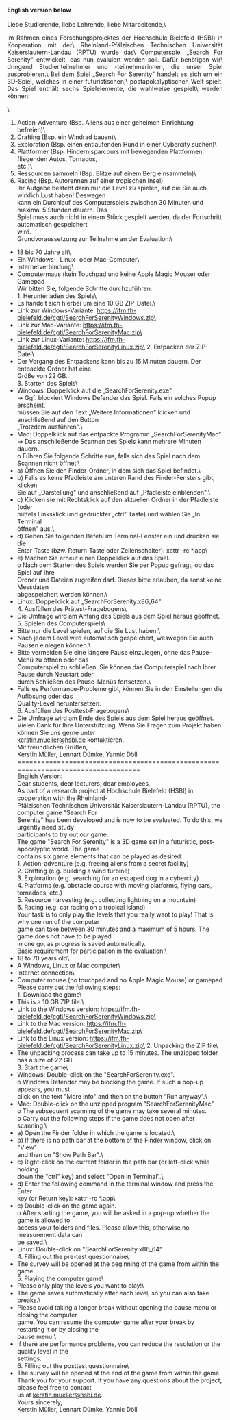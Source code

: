 **English version below**\
\
Liebe Studierende, liebe Lehrende, liebe Mitarbeitende,\
<div style="text-align: justify"> 
  im Rahmen eines Forschungsprojektes der Hochschule Bielefeld (HSBI) in Kooperation mit der\
Rheinland-Pfälzischen Technischen Universität Kaiserslautern-Landau (RPTU) wurde das\
Computerspiel „Search For Serenity" entwickelt, das nun evaluiert werden soll. Dafür benötigen wir\
dringend Studienteilnehmer und -teilnehmerinnen, die unser Spiel ausprobieren.\
Bei dem Spiel „Search For Serenity" handelt es sich um ein 3D-Spiel, welches in einer futuristischen,\
postapokalyptischen Welt spielt. Das Spiel enthält sechs Spielelemente, die wahlweise gespielt\
werden können: 
</div>

\
1) Action-Adventure (Bsp. Aliens aus einer geheimen Einrichtung befreien)\
2) Crafting (Bsp. ein Windrad bauen)\
3) Exploration (Bsp. einen entlaufenden Hund in einer Cybercity suchen)\
4) Plattformer (Bsp. Hindernisparcours mit bewegenden Plattformen, fliegenden Autos, Tornados,\
etc.)\
5) Ressourcen sammeln (Bsp. Blitze auf einem Berg einsammeln)\
6) Racing (Bsp. Autorennen auf einer tropischen Insel)\
Ihr Aufgabe besteht darin nur die Level zu spielen, auf die Sie auch wirklich Lust haben! Deswegen\
kann ein Durchlauf des Computerspiels zwischen 30 Minuten und maximal 5 Stunden dauern. Das\
Spiel muss auch nicht in einem Stück gespielt werden, da der Fortschritt automatisch gespeichert\
wird.\
Grundvoraussetzung zur Teilnahme an der Evaluation:\
- 18 bis 70 Jahre alt\
- Ein Windows-, Linux- oder Mac-Computer\
- Internetverbindung\
- Computermaus (kein Touchpad und keine Apple Magic Mouse) oder Gamepad\
Wir bitten Sie, folgende Schritte durchzuführen:\
1\. Herunterladen des Spiels\
- Es handelt sich hierbei um eine 10 GB ZIP-Datei.\
- Link zur Windows-Variante: https://ifm.fh-bielefeld.de/cgti/SearchForSerenityWindows.zip\
- Link zur Mac-Variante: https://ifm.fh-bielefeld.de/cgti/SearchForSerenityMac.zip\
- Link zur Linux-Variante: https://ifm.fh-bielefeld.de/cgti/SearchForSerenityLinux.zip\
2\. Entpacken der ZIP-Datei\
- Der Vorgang des Entpackens kann bis zu 15 Minuten dauern. Der entpackte Ordner hat eine\
Größe von 22 GB.\
3\. Starten des Spiels\
- Windows: Doppelklick auf die „SearchForSerenity.exe"\
-> Ggf. blockiert Windows Defender das Spiel. Falls ein solches Popup erscheint,\
müssen Sie auf den Text „Weitere Informationen" klicken und anschließend auf den Button\
„Trotzdem ausführen".\
- Mac: Doppelklick auf das entpackte Programm „SearchForSerenityMac"\
-> Das anschließende Scannen des Spiels kann mehrere Minuten dauern.\
o Führen Sie folgende Schritte aus, falls sich das Spiel nach dem Scannen nicht öffnet:\
- a) Öffnen Sie den Finder-Ordner, in dem sich das Spiel befindet.\
- b) Falls es keine Pfadleiste am unteren Rand des Finder-Fensters gibt, klicken\
Sie auf „Darstellung" und anschließend auf „Pfadleiste einblenden".\
- c) Klicken sie mit Rechtsklick auf den aktuellen Ordner in der Pfadleiste (oder\
mittels Linksklick und gedrückter „ctrl" Taste) und wählen Sie „In Terminal\
öffnen" aus.\
- d) Geben Sie folgenden Befehl im Terminal-Fenster ein und drücken sie die\
Enter-Taste (bzw. Return-Taste oder Zeilenschalter): xattr -rc *.app\
- e) Machen Sie erneut einen Doppelklick auf das Spiel.\
o Nach dem Starten des Spiels werden Sie per Popup gefragt, ob das Spiel auf Ihre\
Ordner und Dateien zugreifen darf. Dieses bitte erlauben, da sonst keine Messdaten\
abgespeichert werden können.\
- Linux: Doppelklick auf „SearchForSerenity.x86_64"\
4\. Ausfüllen des Prätest-Fragebogens\
- Die Umfrage wird am Anfang des Spiels aus dem Spiel heraus geöffnet.\
5\. Spielen des Computerspiels\
- Bitte nur die Level spielen, auf die Sie Lust haben!\
- Nach jedem Level wird automatisch gespeichert, weswegen Sie auch Pausen einlegen können.\
- Bitte vermeiden Sie eine längere Pause einzulegen, ohne das Pause-Menü zu öffnen oder das\
Computerspiel zu schließen. Sie können das Computerspiel nach Ihrer Pause durch Neustart oder\
durch Schließen des Pause-Menüs fortsetzen.\
- Falls es Performance-Probleme gibt, können Sie in den Einstellungen die Auflösung oder das\
Quality-Level heruntersetzen.\
6\. Ausfüllen des Posttest-Fragebogens\
- Die Umfrage wird am Ende des Spiels aus dem Spiel heraus geöffnet.\
Vielen Dank für Ihre Unterstützung. Wenn Sie Fragen zum Projekt haben können Sie uns gerne unter\
kerstin.mueller@hsbi.de kontaktieren.\
Mit freundlichen Grüßen,\
Kerstin Müller, Lennart Dümke, Yannic Döll\
==================================================================================\
English Version:\
Dear students, dear lecturers, dear employees,\
As part of a research project at Hochschule Bielefeld (HSBI) in cooperation with the Rheinland-\
Pfälzischen Technischen Universität Kaiserslautern-Landau (RPTU), the computer game "Search For\
Serenity" has been developed and is now to be evaluated. To do this, we urgently need study\
participants to try out our game.\
The game "Search For Serenity" is a 3D game set in a futuristic, post-apocalyptic world. The game\
contains six game elements that can be played as desired:\
1\. Action-adventure (e.g. freeing aliens from a secret facility)\
2\. Crafting (e.g. building a wind turbine)\
3\. Exploration (e.g. searching for an escaped dog in a cybercity)\
4\. Platforms (e.g. obstacle course with moving platforms, flying cars, tornadoes, etc.)\
5\. Resource harvesting (e.g. collecting lightning on a mountain)\
6\. Racing (e.g. car racing on a tropical island)\
Your task is to only play the levels that you really want to play! That is why one run of the computer\
game can take between 30 minutes and a maximum of 5 hours. The game does not have to be played\
in one go, as progress is saved automatically.\
Basic requirement for participation in the evaluation:\
- 18 to 70 years old\
- A Windows, Linux or Mac computer\
- Internet connection\
- Computer mouse (no touchpad and no Apple Magic Mouse) or gamepad\
Please carry out the following steps:\
1\. Download the game\
- This is a 10 GB ZIP file.\
- Link to the Windows version: https://ifm.fh-bielefeld.de/cgti/SearchForSerenityWindows.zip\
- Link to the Mac version: https://ifm.fh-bielefeld.de/cgti/SearchForSerenityMac.zip\
- Link to the Linux version: https://ifm.fh-bielefeld.de/cgti/SearchForSerenityLinux.zip\
2\. Unpacking the ZIP file\
- The unpacking process can take up to 15 minutes. The unzipped folder has a size of 22 GB.\
3\. Start the game\
- Windows: Double-click on the "SearchForSerenity.exe".\
o Windows Defender may be blocking the game. If such a pop-up appears, you must\
click on the text "More info" and then on the button "Run anyway".\
- Mac: Double-click on the unzipped program "SearchForSerenityMac"\
o The subsequent scanning of the game may take several minutes.\
o Carry out the following steps if the game does not open after scanning:\
- a) Open the Finder folder in which the game is located.\
- b) If there is no path bar at the bottom of the Finder window, click on "View"\
and then on "Show Path Bar".\
- c) Right-click on the current folder in the path bar (or left-click while holding\
down the "ctrl" key) and select "Open in Terminal".\
- d) Enter the following command in the terminal window and press the Enter\
key (or Return key): xattr -rc *.app\
- e) Double-click on the game again.\
o After starting the game, you will be asked in a pop-up whether the game is allowed to\
access your folders and files. Please allow this, otherwise no measurement data can\
be saved.\
- Linux: Double-click on "SearchForSerenity.x86_64"\
4\. Filling out the pre-test questionnaire\
- The survey will be opened at the beginning of the game from within the game.\
5\. Playing the computer game\
- Please only play the levels you want to play!\
- The game saves automatically after each level, so you can also take breaks.\
- Please avoid taking a longer break without opening the pause menu or closing the computer\
game. You can resume the computer game after your break by restarting it or by closing the\
pause menu.\
- If there are performance problems, you can reduce the resolution or the quality level in the\
settings.\
6\. Filling out the posttest questionnaire\
- The survey will be opened at the end of the game from within the game.\
Thank you for your support. If you have any questions about the project, please feel free to contact\
us at kerstin.mueller@hsbi.de.\
Yours sincerely,\
Kerstin Müller, Lennart Dümke, Yannic Döll
